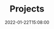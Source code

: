 ---
categories: ["projects"]
date: "2022-01-22T15:08:00"
tags: ["projects"]
title: "Projects"
url: "/projects"
---